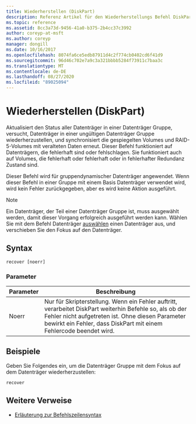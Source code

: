 ```yaml
---
title: Wiederherstellen (DiskPart)
description: Referenz Artikel für den Wiederherstellungs Befehl DiskPart, mit dem der Status aller Datenträger in einer Datenträger Gruppe aktualisiert wird, Datenträger in einer ungültigen Datenträger Gruppe wieder hergestellt werden und gespiegelte Volumes und RAID-5-Volumes mit veralteten Daten neu synchronisiert werden.
ms.topic: reference
ms.assetid: 8cc3a73d-9456-41a0-b375-2b4cc37c3992
author: coreyp-at-msft
ms.author: coreyp
manager: dongill
ms.date: 10/16/2017
ms.openlocfilehash: 8074fa6ce5edb87911d4c2f774cb0402cd6f41d9
ms.sourcegitcommit: 96d46c702e7a9c3a321bbbb5284f73911c7baa3c
ms.translationtype: MT
ms.contentlocale: de-DE
ms.lasthandoff: 08/27/2020
ms.locfileid: "89025094"
---
```

# <a name="recover-diskpart"></a>Wiederherstellen (DiskPart)

Aktualisiert den Status aller Datenträger in einer Datenträger Gruppe, versucht, Datenträger in einer ungültigen Datenträger Gruppe wiederherzustellen, und synchronisiert die gespiegelten Volumes und RAID-5-Volumes mit veralteten Daten erneut. Dieser Befehl funktioniert auf Datenträgern, die fehlerhaft sind oder fehlschlagen. Sie funktioniert auch auf Volumes, die fehlerhaft oder fehlerhaft oder in fehlerhafter Redundanz Zustand sind.

Dieser Befehl wird für gruppendynamischer Datenträger angewendet. Wenn dieser Befehl in einer Gruppe mit einem Basis Datenträger verwendet wird, wird kein Fehler zurückgegeben, aber es wird keine Aktion ausgeführt.

> [!NOTE]
> Ein Datenträger, der Teil einer Datenträger Gruppe ist, muss ausgewählt werden, damit dieser Vorgang erfolgreich ausgeführt werden kann. Wählen Sie mit dem Befehl Datenträger [auswählen](select-disk.md) einen Datenträger aus, und verschieben Sie den Fokus auf den Datenträger.

## <a name="syntax"></a>Syntax

```
recover [noerr]
```

### <a name="parameters"></a>Parameter

| Parameter | Beschreibung |
|--|--|
| Noerr | Nur für Skripterstellung. Wenn ein Fehler auftritt, verarbeitet DiskPart weiterhin Befehle so, als ob der Fehler nicht aufgetreten ist. Ohne diesen Parameter bewirkt ein Fehler, dass DiskPart mit einem Fehlercode beendet wird. |

## <a name="examples"></a>Beispiele

Geben Sie Folgendes ein, um die Datenträger Gruppe mit dem Fokus auf dem Datenträger wiederherzustellen:

```
recover
```

## <a name="additional-references"></a>Weitere Verweise

- [Erläuterung zur Befehlszeilensyntax](command-line-syntax-key.md)
